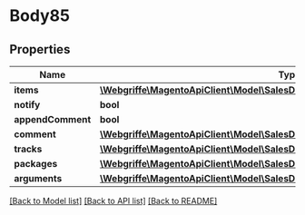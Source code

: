 # Body85

## Properties
Name | Type | Description | Notes
------------ | ------------- | ------------- | -------------
**items** | [**\Webgriffe\MagentoApiClient\Model\SalesDataShipmentItemCreationInterface[]**](SalesDataShipmentItemCreationInterface.md) |  | [optional] 
**notify** | **bool** |  | [optional] 
**appendComment** | **bool** |  | [optional] 
**comment** | [**\Webgriffe\MagentoApiClient\Model\SalesDataShipmentCommentCreationInterface**](SalesDataShipmentCommentCreationInterface.md) |  | [optional] 
**tracks** | [**\Webgriffe\MagentoApiClient\Model\SalesDataShipmentTrackCreationInterface[]**](SalesDataShipmentTrackCreationInterface.md) |  | [optional] 
**packages** | [**\Webgriffe\MagentoApiClient\Model\SalesDataShipmentPackageCreationInterface[]**](SalesDataShipmentPackageCreationInterface.md) |  | [optional] 
**arguments** | [**\Webgriffe\MagentoApiClient\Model\SalesDataShipmentCreationArgumentsInterface**](SalesDataShipmentCreationArgumentsInterface.md) |  | [optional] 

[[Back to Model list]](../README.md#documentation-for-models) [[Back to API list]](../README.md#documentation-for-api-endpoints) [[Back to README]](../README.md)


